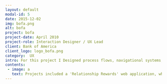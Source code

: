 ```yaml
---
layout: default
modal-id: 5
date: 2015-12-02
img: bofa.png
alt: bofa
project: bofa
project-date: April 2010
project-role: Interaction Designer / UX Lead
client: Bank of America
client_logo: logo_bofa.png
category:  UX
intro: For this project I Designed process flows, navigational systems, information architectures, and detailed page specifications for financial applications and sales websites.
contents:
 - image: a
   text: Projects included a 'Relationship Rewards' web application, which served as a base to rewards enable all Bank of America products. As well as the re-design and re-brand of Bank of America’s three European acquisition websites. Due to client confidentiality, case studies of these projects are only available on request.
---
```

